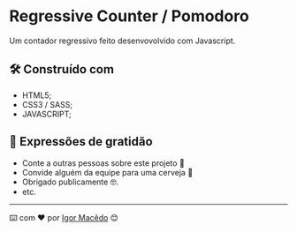 <!-- ************************************* Título ********************************************* -->

# Regressive Counter / Pomodoro

Um contador regressivo feito desenvovolvido com Javascript.

## 🛠️ Construído com

- HTML5;
- CSS3 / SASS;
- JAVASCRIPT;

## 🎁 Expressões de gratidão

- Conte a outras pessoas sobre este projeto 📢
- Convide alguém da equipe para uma cerveja 🍺
- Obrigado publicamente 🤓.
- etc.

---

⌨️ com ❤️ por [Igor Macêdo](https://github.com/igormacedo97) 😊
